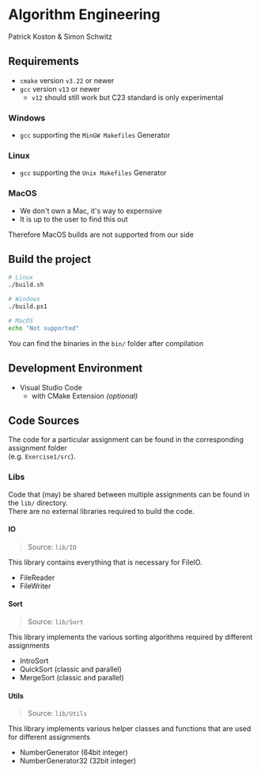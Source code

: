 # Algorithm Engineering

Patrick Koston & Simon Schwitz

## Requirements

- `cmake` version `v3.22` or newer
- `gcc` version `v13` or newer
  - `v12` should still work but C23 standard is only experimental

### Windows

- `gcc` supporting the `MinGW Makefiles` Generator

### Linux

- `gcc` supporting the `Unix Makefiles` Generator

### MacOS

- We don't own a Mac, it's way to expernsive
- It is up to the user to find this out

Therefore MacOS builds are not supported from our side

## Build the project

```sh
# Linux
./build.sh

# Windows
./build.ps1

# MacOS
echo "Not supported"
```

You can find the binaries in the `bin/` folder after compilation

## Development Environment

- Visual Studio Code
  - with CMake Extension _(optional)_

## Code Sources

The code for a particular assignment can be found in the corresponding assignment folder  
(e.g. `Exercise1/src`).

### Libs

Code that (may) be shared between multiple assignments can be found in the `lib/` directory.  
There are no external libraries required to build the code.

#### IO

> Source: `lib/IO`  

This library contains everything that is necessary for FileIO.

- FileReader
- FileWriter

#### Sort

> Source: `lib/Sort`

This library implements the various sorting algorithms required by different assignments

- IntroSort
- QuickSort (classic and parallel)
- MergeSort (classic and parallel)

#### Utils

> Source: `lib/Utils`

This library implements various helper classes and functions that are used for different assignments

- NumberGenerator (64bit integer)
- NumberGenerator32 (32bit integer)
